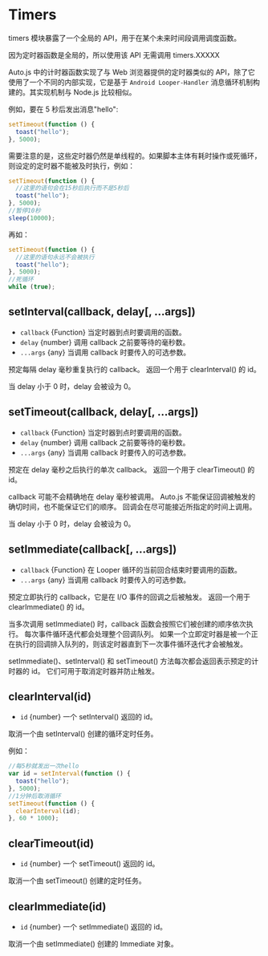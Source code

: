 # Timers <Badge type="tip" text="稳定" vertical="middle" />

timers 模块暴露了一个全局的 API，用于在某个未来时间段调用调度函数。

因为定时器函数是全局的，所以使用该 API 无需调用 timers.XXXXX

Auto.js 中的计时器函数实现了与 Web 浏览器提供的定时器类似的 API，除了它使用了一个不同的内部实现，它是基于 `Android Looper-Handler` 消息循环机制构建的。其实现机制与 Node.js 比较相似。

例如，要在 5 秒后发出消息"hello":

```js
setTimeout(function () {
  toast("hello");
}, 5000);
```

需要注意的是，这些定时器仍然是单线程的。如果脚本主体有耗时操作或死循环，则设定的定时器不能被及时执行，例如：

```js
setTimeout(function () {
  //这里的语句会在15秒后执行而不是5秒后
  toast("hello");
}, 5000);
//暂停10秒
sleep(10000);
```

再如：

```js
setTimeout(function () {
  //这里的语句永远不会被执行
  toast("hello");
}, 5000);
//死循环
while (true);
```

## setInterval(callback, delay\[, ...args\])

- `callback` {Function} 当定时器到点时要调用的函数。
- `delay` {number} 调用 callback 之前要等待的毫秒数。
- `...args` {any} 当调用 callback 时要传入的可选参数。

预定每隔 delay 毫秒重复执行的 callback。 返回一个用于 clearInterval() 的 id。

当 delay 小于 0 时，delay 会被设为 0。

## setTimeout(callback, delay\[, ...args\])

- `callback` {Function} 当定时器到点时要调用的函数。
- `delay` {number} 调用 callback 之前要等待的毫秒数。
- `...args` {any} 当调用 callback 时要传入的可选参数。

预定在 delay 毫秒之后执行的单次 callback。 返回一个用于 clearTimeout() 的 id。

callback 可能不会精确地在 delay 毫秒被调用。 Auto.js 不能保证回调被触发的确切时间，也不能保证它们的顺序。 回调会在尽可能接近所指定的时间上调用。

当 delay 小于 0 时，delay 会被设为 0。

## setImmediate(callback[, ...args])

- `callback` {Function} 在 Looper 循环的当前回合结束时要调用的函数。
- `...args` {any} 当调用 callback 时要传入的可选参数。

预定立即执行的 callback，它是在 I/O 事件的回调之后被触发。 返回一个用于 clearImmediate() 的 id。

当多次调用 setImmediate() 时，callback 函数会按照它们被创建的顺序依次执行。 每次事件循环迭代都会处理整个回调队列。 如果一个立即定时器是被一个正在执行的回调排入队列的，则该定时器直到下一次事件循环迭代才会被触发。

setImmediate()、setInterval() 和 setTimeout() 方法每次都会返回表示预定的计时器的 id。 它们可用于取消定时器并防止触发。

## clearInterval(id)

- `id` {number} 一个 setInterval() 返回的 id。

取消一个由 setInterval() 创建的循环定时任务。

例如：

```js
//每5秒就发出一次hello
var id = setInterval(function () {
  toast("hello");
}, 5000);
//1分钟后取消循环
setTimeout(function () {
  clearInterval(id);
}, 60 * 1000);
```

## clearTimeout(id)

- `id` {number} 一个 setTimeout() 返回的 id。

取消一个由 setTimeout() 创建的定时任务。

## clearImmediate(id)

- `id` {number} 一个 setImmediate() 返回的 id。

取消一个由 setImmediate() 创建的 Immediate 对象。
